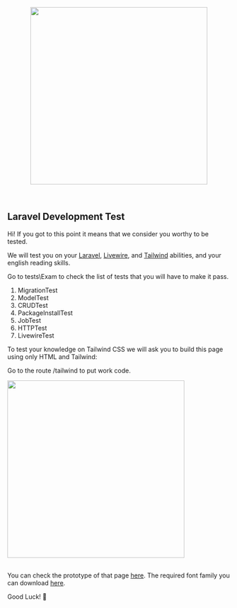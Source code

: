 <p align="center"><a href="https://devsquad.com" target="_blank"><img src="https://user-images.githubusercontent.com/23129218/95634742-d35d6080-0a47-11eb-88ff-d79e6853528c.png" width="400"></a></p>
<br>

## Laravel Development Test

Hi! If you got to this point it means that we consider you worthy to be tested. 

We will test you on your [Laravel](https://laravel.com), [Livewire](https://laravel-livewire.com), and [Tailwind](https://tailwindcss.com) abilities, and your english reading skills.

Go to tests\Exam to check the list of tests that you will have to make it pass.

1. MigrationTest
2. ModelTest
3. CRUDTest
4. PackageInstallTest
5. JobTest
6. HTTPTest
7. LivewireTest

To test your knowledge on Tailwind CSS we will ask you to build this page using only HTML and Tailwind:

Go to the route /tailwind to put work code.

<img width="400" src="https://user-images.githubusercontent.com/23129218/95636451-6b5d4900-0a4c-11eb-9c72-b15bcbf4b3a4.png" />

<br>
<br>

You can check the prototype of that page [here](https://xd.adobe.com/view/a3fcbdb0-ae58-4626-8a59-8ba4303a6279-f6af/).
The required font family you can download [here](https://github.com/devsquad-bootcamp/exam/files/5358012/Urbanist.zip).

Good Luck! 🖖
